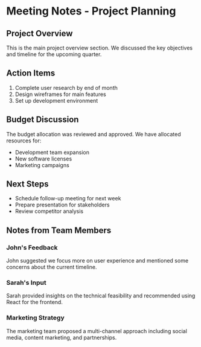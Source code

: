 # Meeting Notes - Project Planning

## Project Overview
This is the main project overview section. We discussed the key objectives and timeline for the upcoming quarter.

## Action Items
1. Complete user research by end of month
2. Design wireframes for main features
3. Set up development environment

## Budget Discussion
The budget allocation was reviewed and approved. We have allocated resources for:
- Development team expansion
- New software licenses
- Marketing campaigns

## Next Steps
- Schedule follow-up meeting for next week
- Prepare presentation for stakeholders
- Review competitor analysis

## Notes from Team Members

### John's Feedback
John suggested we focus more on user experience and mentioned some concerns about the current timeline.

### Sarah's Input
Sarah provided insights on the technical feasibility and recommended using React for the frontend.

### Marketing Strategy
The marketing team proposed a multi-channel approach including social media, content marketing, and partnerships.
